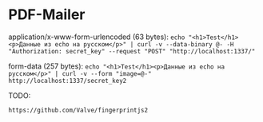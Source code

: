 # PDF-Mailer

application/x-www-form-urlencoded (63 bytes): `echo "<h1>Test</h1><p>Данные из echo на русском</p>" | curl -v --data-binary @- -H "Authorization: secret_key" --request "POST" "http://localhost:1337/"`

form-data (257 bytes): `echo "<h1>Test</h1><p>Данные из echo на русском</p>" | curl -v --form "image=@-" http://localhost:1337/secret_key2`

TODO:

`https://github.com/Valve/fingerprintjs2`